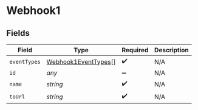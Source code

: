 # Webhook1


## Fields

| Field                                                             | Type                                                              | Required                                                          | Description                                                       |
| ----------------------------------------------------------------- | ----------------------------------------------------------------- | ----------------------------------------------------------------- | ----------------------------------------------------------------- |
| `eventTypes`                                                      | [Webhook1EventTypes](../../models/shared/webhook1eventtypes.md)[] | :heavy_check_mark:                                                | N/A                                                               |
| `id`                                                              | *any*                                                             | :heavy_minus_sign:                                                | N/A                                                               |
| `name`                                                            | *string*                                                          | :heavy_check_mark:                                                | N/A                                                               |
| `toUrl`                                                           | *string*                                                          | :heavy_check_mark:                                                | N/A                                                               |